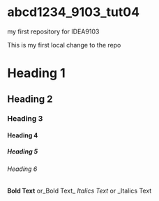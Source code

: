 # abcd1234_9103_tut04
my first repository for IDEA9103

This is my first local change to the repo

# Heading 1
## Heading 2
### Heading 3
#### Heading 4
##### Heading 5
###### Heading 6

**Bold Text** or_Bold Text_
*Italics Text* or _Italics Text